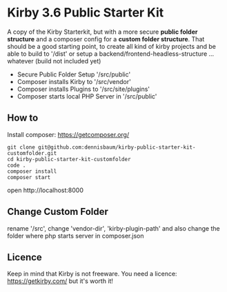 # Kirby 3.6 Public Starter Kit

A copy of the Kirby Starterkit, but with a more secure **public folder structure** and a composer config for a **custom folder structure**. That should be a good starting point, to create all kind of kirby projects and be able to build to '/dist' or setup a backend/frontend-headless-structure ... whatever (build not included yet)

- Secure Public Folder Setup '/src/public'
- Composer installs Kirby to '/src/vendor'
- Composer installs Plugins to '/src/site/plugins'
- Composer starts local PHP Server in '/src/public'

## How to
Install composer: https://getcomposer.org/

```
git clone git@github.com:dennisbaum/kirby-public-starter-kit-customfolder.git
cd kirby-public-starter-kit-customfolder
code .
composer install
composer start
```
open http://localhost:8000

## Change Custom Folder
rename '/src', change 'vendor-dir', 'kirby-plugin-path' and also change the folder where php starts server in composer.json

## Licence
Keep in mind that Kirby is not freeware. You need a licence: https://getkirby.com/ but it's worth it!
